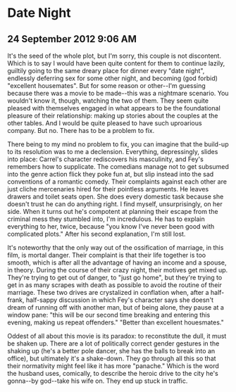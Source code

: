 # Date Night
## 24 September 2012 9:06 AM

It's the seed of the whole plot, but I'm sorry, this couple is not discontent. Which is to say I would have been quite content for them to continue lazily, guiltily going to the same dreary place for dinner every "date night", endlessly deferring sex for some other night, and becoming (god forbid) "excellent housemates". But for some reason or other--I'm guessing because there was a movie to be made--this was a nightmare scenario. You wouldn't know it, though, watching the two of them. They seem quite pleased with themselves engaged in what appears to be the foundational pleasure of their relationship: making up stories about the couples at the other tables. And I would be quite pleased to have such uproarious company. But no. There has to be a problem to fix.

There being to my mind no problem to fix, you can imagine that the build-up to its resolution was to me a declension. Everything, depressingly, slides into place: Carrel's character rediscovers his masculinity, and Fey's remembers how to supplicate. The comedians manage not to get subsumed into the genre action flick they poke fun at, but slip instead into the sad conventions of a romantic comedy. Their complaints against each other are just cliche mercenaries hired for their pointless arguments. He leaves drawers and toilet seats open. She does every domestic task because she doesn't trust he can do anything right. I find myself, unsurprisingly, on her side. When it turns out he's compotent at planning their escape from the criminal mess they stumbled into, I'm incredulous. He has to explain everything to her, twice, because "you know I've never been good with complicated plots." After his second explanation, I'm still lost.

It's noteworthy that the only way out of the ossification of marriage, in this film, is mortal danger. Their complaint is that their life together is too smooth, which is after all the advantage of having an income and a spouse, in theory. During the course of their crazy night, their motives get mixed up. They're trying to get out of danger, to "just go home", but they're trying to get in as many scrapes with death as possible to avoid the routine of their marriage. These two drives are crystalized in conflation when, after a half-frank, half-sappy discussion in which Fey's character says she doesn't dream of running off with another man, but of being alone, they pause at a window pane: "this will be our second time breaking and entering this evening, making us repeat offenders." "Better than excellent houesmates."

Oddest of all about this movie is its paradox: to reconstitute the dull, it must be shaken up. There are a lot of politically correct gender gestures in the shaking up (he's a better pole dancer, she has the balls to break into an office), but ultimately it's a shake-down. They go through all this so that their normativity might feel like it has more "panache." Which is the word the husband uses, comically, to describe the heroic drive to the city he's gonna--by god--take his wife on. They end up stuck in traffic.